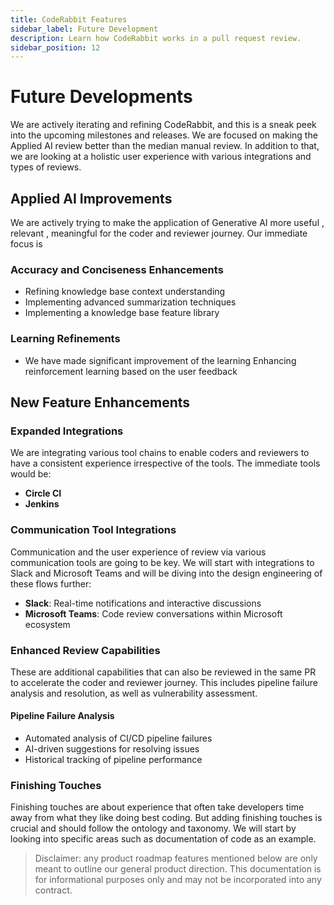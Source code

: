 ```yaml
---
title: CodeRabbit Features
sidebar_label: Future Development
description: Learn how CodeRabbit works in a pull request review.
sidebar_position: 12
---
```


# Future Developments

We are actively iterating and refining CodeRabbit, and this is a sneak peek into the upcoming milestones and releases. We are focused on making the Applied AI review better than the median manual review. In addition to that, we are looking at a holistic user experience with various integrations and types of reviews.

## Applied AI Improvements

We are actively trying to make the application of Generative AI more useful , relevant , meaningful for the coder and reviewer journey. Our immediate focus is

### Accuracy and Conciseness Enhancements

- Refining knowledge base context understanding
- Implementing advanced summarization techniques
- Implementing a knowledge base feature library

### Learning Refinements

- We have made significant improvement of the learning Enhancing reinforcement learning based on the user feedback

## New Feature Enhancements

### Expanded Integrations

We are integrating various tool chains to enable coders and reviewers to have a consistent experience irrespective of the tools. The immediate tools would be:

- **Circle CI**
- **Jenkins**

### Communication Tool Integrations

Communication and the user experience of review via various communication tools are going to be key. We will start with integrations to Slack and Microsoft Teams and will be diving into the design engineering of these flows further:

- **Slack**: Real-time notifications and interactive discussions
- **Microsoft Teams**: Code review conversations within Microsoft ecosystem

### Enhanced Review Capabilities

These are additional capabilities that can also be reviewed in the same PR to accelerate the coder and reviewer journey. This includes pipeline failure analysis and resolution, as well as vulnerability assessment.

#### Pipeline Failure Analysis

- Automated analysis of CI/CD pipeline failures
- AI-driven suggestions for resolving issues
- Historical tracking of pipeline performance

### Finishing Touches

Finishing touches are about experience that often take developers time away from what they like doing best coding. But adding finishing touches is crucial and should follow the ontology and taxonomy. We will start by looking into specific areas such as documentation of code as an example.

> Disclaimer: any product roadmap features mentioned below are only meant to outline
> our general product direction. This documentation is for informational purposes
> only and may not be incorporated into any contract.

